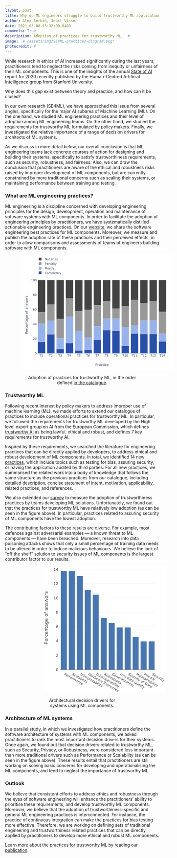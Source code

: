 ```yaml
---
layout: post
title: Why do ML engineers struggle to build trustworthy ML applications?
author: Alex Serban, Joost Visser
date: 2021-03-08 15:32:00-0400
comments: True
description: Adoption of practices for trustworthy ML.  #
image:  # /assets/img/SE4ML-practices-diagram.png"
photocredit: #
---
```




While research in ethics of AI increased significantly during the last years, practitioners tend to neglect the risks coming from inequity or unfairness of their ML components. This is one of the insights of the annual [State of AI](https://hai.stanford.edu/blog/state-ai-10-charts) report for 2020 recently published by the Human-Centred Artificial Intelligence group from Stanford University.

Why does this gap exist between theory and practice, and how can it be closed?

In our own research (SE4ML), we have approached this issue from several angles, specifically for the major AI subarea of Machine Learning (ML). On the one hand, we studied ML engineering practices and their level of adoption among ML engineering teams. On the other hand, we studied the requirements for trustworthy ML formulated by policy makers. Finally, we investigated the relative importance of a range of decision drivers for architects of ML systems.

As we discuss in more detail below, our overall conclusion is that ML engineering teams lack concrete courses of action for designing and building their systems, specifically to satisfy trustworthiness requirements, such as security, robustness, and fairness. Also, we can draw the conclusion that practitioners are aware of the ethical and robustness risks raised by improper development of ML components, but are currently constrained by more traditional concerns such as scaling their systems, or maintaining performance between training and testing.

### What are ML engineering practices?

ML engineering is a discipline concerned with developing engineering principles for the design, development, operation and maintenance of software systems with ML components. In order to facilitate the adoption of engineering principles by practitioners, we have systematically distilled actionable engineering practices. On our [website](https://se-ml.github.io/practices/), we share the software engineering best practices for ML components. Moreover, we measure and publish the adoption rate of these practices and their perceived effects, in order to allow comparisons and assessments of teams of engineers building software with ML components.

<div style="display: block; margin-left: auto; margin-right: auto; width: 80%;">
  <img src="/assets/img/trustworthy_adoption.png" style="max-width: 500px">
  <p style="text-align: center;">Adoption of practices for trustworthy ML, in the order defined <a href="/eu">in the catalogue</a>.</p>
</div>

### Trustworthy ML

Following recent interest by policy makers to address improper use of machine learning (ML), we made efforts to extend our catalogue of practices to include operational practices for trustworthy ML.
In particular, we followed the requirements for trustworthy ML developed by the High level expert group on AI from the European Commission, which defines [trustworthy AI](https://ec.europa.eu/digital-single-market/en/news/ethics-guidelines-trustworthy-ai) as being lawful, ethical and robust, and defines 7 key requirements for trustworthy AI.

Inspired by these requirements, we searched the literature for engineering practices that can be directly applied by developers, to address ethical and robust development of ML components.
In total, we identified [14 new practices](/eu), which include topics such as testing for bias, assuring security, or having the application audited by third parties.
For all new practices, we summarised the related work into a body of knowledge that follows the same structure as the previous practices from our catalogue, including detailed description, concise statement of intent, motivation, applicability, related practices, and references.

We also extended our [survey](https://se-ml.github.io/survey) to measure the adoption of trustworthiness practices by teams developing ML solutions.
Unfortunately, we found out that the practices for trustworthy ML have relatively low adoption (as can be seen in the figure above).
In particular, practices related to assuring security of ML components have the lowest adoption.

The contributing factors to these results are diverse.
For example, most defences against adversarial examples — a known threat to ML components — have been breached.
Moreover, research into data poisoning attacks shows that only a small percentage of training data needs to be altered in order to induce malicious behaviours.
We believe the lack of “off the shelf” solution to security issues of ML components is the largest contributor factor to our results.


<div style="display: block; margin-left: auto; margin-right: auto; width: 50%;">
  <img src="/assets/img/decision_drivers.png" style="max-width: 400px">
  <p style="text-align: center;">Architectural decision drivers for systems using ML components.</p>
</div>

### Architecture of ML systems

In a parallel study, in which we investigated how practitioners define the software architecture of systems with ML components, we asked practitioners to rank the most important decision drivers for their systems.
Once again, we found out that decision drivers related to trustworthy ML, such as Security, Privacy, or Robustness, were considered less important than more traditional drivers such as Performance or Scalability (as can be seen in the figure above).
These results entail that practitioners are still working on solving basic concerns for developing and operationalising the ML components, and tend to neglect the importance of trustworthy ML.



### Outlook

We believe that consistent efforts to address ethics and robustness through the eyes of software engineering will enhance the practitioners’ ability to prioritise these requirements, and develop trustworthy ML components.
Moreover, we believe that the adoption of trustworthiness-specific and general ML engineering practices is interconnected.
For instance, the practice of continuous integration can make the practices for bias testing more effective.
Therefore, we are working on defining sets of traditional engineering and trustworthiness related practices that can be directly applied by practitioners to develop more ethical and robust ML components.

Learn more about the [practices for trustworthy ML](/eu) by reading our [publication](https://arxiv.org/pdf/2103.00964.pdf).